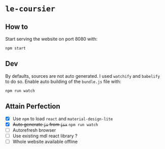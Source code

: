 # `le-coursier`


## How to

Start serving the website on port 8080 with:
```
npm start
```


## Dev

By defaults, sources are not auto generated. I used `watchify` and `babelify` to do so.
Enable auto building of the `bundle.js` file with:

```
npm run watch
```


## Attain Perfection

- [x] Use `npm` to load `react` and `material-design-lite`
- [x] ~~Auto generate `js` from `jsx`~~ `npm run watch`
- [ ] Autorefresh browser
- [ ] Use existing mdl react library ?
- [ ] Whole website available offline
